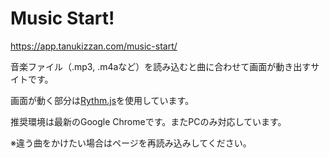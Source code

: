# Music Start!

https://app.tanukizzan.com/music-start/

音楽ファイル（.mp3, .m4aなど）を読み込むと曲に合わせて画面が動き出すサイトです。

画面が動く部分は[Rythm.js](http://okazari.github.io/Rythm.js/)を使用しています。

推奨環境は最新のGoogle Chromeです。またPCのみ対応しています。

※違う曲をかけたい場合はページを再読み込みしてください。
